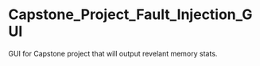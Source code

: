 # Capstone_Project_Fault_Injection_GUI
GUI for Capstone project that will output revelant memory stats.
